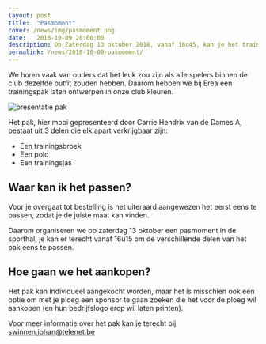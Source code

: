 ```yaml
---
layout: post
title:  "Pasmoment"
cover: /news/img/pasmoment.png
date:   2018-10-09 20:00:00
description: Op Zaterdag 13 oktober 2018, vanaf 16u45, kan je het trainingspak komen passen in de sporthal.
permalink: /news/2018-10-09-pasmoment/
---
```


We horen vaak van ouders dat het leuk zou zijn als alle spelers binnen de club dezelfde outfit zouden hebben. Daarom hebben we bij Erea een trainingspak laten ontwerpen in onze club kleuren. 

![presentatie pak](/news/img/pasmoment.png)

Het pak, hier mooi gepresenteerd door Carrie Hendrix van de Dames A, bestaat uit 3 delen die elk apart verkrijgbaar zijn:
* Een trainingsbroek
* Een polo
* Een trainingsjas

## Waar kan ik het passen?

Voor je overgaat tot bestelling is het uiteraard aangewezen het eerst eens te passen, zodat je de juiste maat kan vinden.

Daarom organiseren we op zaterdag 13 oktober een pasmoment in de sporthal, je kan er terecht vanaf 16u15 om de verschillende delen van het pak eens te passen.

## Hoe gaan we het aankopen?

Het pak kan individueel aangekocht worden, maar het is misschien ook een optie om met je ploeg een sponsor te gaan zoeken die het voor de ploeg wil aankopen (en hun bedrijfslogo erop wil laten printen).

Voor meer informatie over het pak kan je terecht bij [swinnen.johan@telenet.be](mailto://swinnen.johan@telenet.be)



